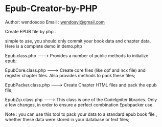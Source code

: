 Epub-Creator-by-PHP
==================

Author: wendoscoo 
Email : wendosyi@gmail.com

Create EPUB file by php .

simple to use, you should only commit your book data and chapter data. Here is a complete demo in demo.php

Epub.class.php       ---> Provides a number of public methods to initialize epub;

EpubCore.class.php   ---> Create core files (like opf and ncx file) and register chapter files. Also provides methods to pack these files;

EpubPacker.class.php ---> Create Chapter HTML files and pack the epub file;

EpubZip.class.php    ---> This class is one of the CodeIgniter libraries. Only a few changes, in order to ensure a perfect combination Epubpacker use.


Note :  you can use this tool to pack your data to a standard epub book file , whether these data were stored in your database or text files;


